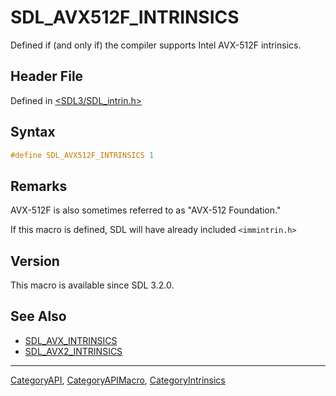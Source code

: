# SDL_AVX512F_INTRINSICS

Defined if (and only if) the compiler supports Intel AVX-512F intrinsics.

## Header File

Defined in [<SDL3/SDL_intrin.h>](https://github.com/libsdl-org/SDL/blob/main/include/SDL3/SDL_intrin.h)

## Syntax

```c
#define SDL_AVX512F_INTRINSICS 1
```

## Remarks

AVX-512F is also sometimes referred to as "AVX-512 Foundation."

If this macro is defined, SDL will have already included `<immintrin.h>`

## Version

This macro is available since SDL 3.2.0.

## See Also

- [SDL_AVX_INTRINSICS](SDL_AVX_INTRINSICS)
- [SDL_AVX2_INTRINSICS](SDL_AVX2_INTRINSICS)






----
[CategoryAPI](CategoryAPI), [CategoryAPIMacro](CategoryAPIMacro), [CategoryIntrinsics](CategoryIntrinsics)

